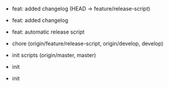 * feat: added changelog (HEAD -> feature/release-script)

* feat: added changelog

* feat: automatic release script

* chore (origin/feature/release-script, origin/develop, develop)

* init scripts (origin/master, master)

* init

* init

